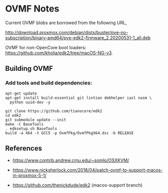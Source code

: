 # OVMF Notes

Current OVMF blobs are borrowed from the following URL,

http://download.proxmox.com/debian/dists/buster/pve-no-subscription/binary-amd64/pve-edk2-firmware_2.20200531-1_all.deb

OVMF for non-OpenCore boot loaders: https://github.com/kholia/edk2/tree/macOS-NG-v3.

## Building OVMF

### Add tools and build dependencies:
```
apt-get update
apt-get install build-essential git lintian debhelper iasl nasm \
  python uuid-dev -y
```
```
git clone https://github.com/tianocore/edk2
cd edk2
git submodule update --init
make -C BaseTools
. edksetup.sh BaseTools
build -a X64 -t GCC5 -p OvmfPkg/OvmfPkgX64.dsc -b RELEASE
```

## References

* https://www.contrib.andrew.cmu.edu/~somlo/OSXKVM/

* https://www.nicksherlock.com/2018/04/patch-ovmf-to-support-macos-in-proxmox-5-1/

* https://github.com/thenickdude/edk2 (macos-support branch)
